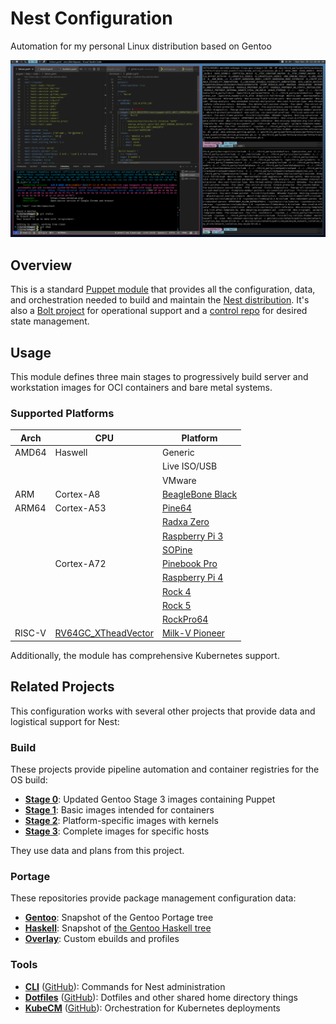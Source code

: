 # Nest Configuration

Automation for my personal Linux distribution based on Gentoo

![Nest Screenshot](.screenshot.png)

## Overview

This is a standard [Puppet module](https://www.puppet.com/docs/puppet/latest/modules_fundamentals.html) that provides all the configuration, data, and orchestration needed to build and maintain the [Nest distribution](https://james.tl/projects/nest/). It's also a [Bolt project](https://www.puppet.com/docs/bolt/latest/projects.html) for operational support and a [control repo](https://www.puppet.com/docs/pe/latest/control_repo.html) for desired state management.

## Usage

This module defines three main stages to progressively build server and workstation images for OCI containers and bare metal systems.

### Supported Platforms

| Arch   | CPU        | Platform                  |
|--------|------------|---------------------------|
| AMD64  | Haswell    | Generic                   |
|        |            | Live ISO/USB              |
|        |            | VMware                    |
| ARM    | Cortex-A8  | [BeagleBone Black](https://beagleboard.org/black)    |
| ARM64  | Cortex-A53 | [Pine64](https://www.pine64.org/)                    |
|        |            | [Radxa Zero](https://wiki.radxa.com/Zero)            |
|        |            | [Raspberry Pi 3](https://www.raspberrypi.com/products/raspberry-pi-3-model-b/) |
|        |            | [SOPine](https://www.pine64.org/sopine/)             |
|        | Cortex-A72 | [Pinebook Pro](https://www.pine64.org/pinebook-pro/) |
|        |            | [Raspberry Pi 4](https://www.raspberrypi.com/products/raspberry-pi-4-model-b/) |
|        |            | [Rock 4](https://wiki.radxa.com/Rock4)               |
|        |            | [Rock 5](https://wiki.radxa.com/Rock5)               |
|        |            | [RockPro64](https://www.pine64.org/rockpro64/)       |
| RISC-V | [RV64GC_XTheadVector](https://github.com/XUANTIE-RV/thead-extension-spec/blob/master/xtheadvector.adoc) | [Milk-V Pioneer](https://milkv.io/pioneer) |

Additionally, the module has comprehensive Kubernetes support.

## Related Projects

This configuration works with several other projects that provide data and logistical support for Nest:

### Build

These projects provide pipeline automation and container registries for the OS build:

* [**Stage 0**](https://gitlab.james.tl/nest/stage0): Updated Gentoo Stage 3 images containing Puppet
* [**Stage 1**](https://gitlab.james.tl/nest/stage1): Basic images intended for containers
* [**Stage 2**](https://gitlab.james.tl/nest/stage2): Platform-specific images with kernels
* [**Stage 3**](https://gitlab.james.tl/nest/stage3): Complete images for specific hosts

They use data and plans from this project.

### Portage

These repositories provide package management configuration data:

* [**Gentoo**](https://gitlab.james.tl/nest/gentoo/portage): Snapshot of the Gentoo Portage tree
* [**Haskell**](https://gitlab.james.tl/nest/gentoo/haskell): Snapshot of [the Gentoo Haskell tree](https://github.com/gentoo-haskell/gentoo-haskell)
* [**Overlay**](https://gitlab.james.tl/nest/overlay): Custom ebuilds and profiles

### Tools

* [**CLI**](https://gitlab.james.tl/nest/cli) ([GitHub](https://github.com/jameslikeslinux/nest-cli)): Commands for Nest administration
* [**Dotfiles**](https://gitlab.james.tl/james/dotfiles) ([GitHub](https://github.com/jameslikeslinux/dotfiles)): Dotfiles and other shared home directory things
* [**KubeCM**](https://gitlab.james.tl/james/kubecm) ([GitHub](https://github.com/jameslikeslinux/kubecm)): Orchestration for Kubernetes deployments
